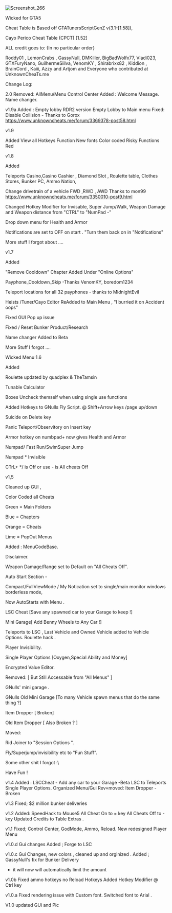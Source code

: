 
![Screenshot_266](https://user-images.githubusercontent.com/62859332/152633293-b09e27fc-a445-433f-b882-e2d5dea564ab.png)


Wicked for GTA5

Cheat Table is Based off GTATunersScriptGenZ v(3.1-[1.58]), 

Cayo Perico Cheat Table (CPCT) [1.52]

ALL credit goes to: {In no particular order}

Roddy01 , LemonCrabs , GassyNull, DMKiller, BigBadWolfx77, Vladi023, GTXFuryNano, GuilhermeSiilva, VenomKY , Shirabrixx82 , Kiddion , 
BrainCord , Kaiii, Azzy and Artjom
and Everyone who contributed at UnknownCheaTs.me



Change Log:





2.0
Removed:
AllMenu/Menu
Control Center
Added :
Welcome Message. 
Name changer.



v1.9a
Added :
Empty lobby RDR2 version
Empty Lobby to Main menu
Fixed:
Disable Collision - Thanks to Gorox https://www.unknowncheats.me/forum/3369378-post58.html







v1.9

Added
View all Hotkeys Function
New fonts 
Color coded Risky Functions Red








v1.8


Added 

Teleports
Casino,Casino Cashier , Diamond Slot , Roulette table,  Clothes Stores, Bunker PC, Ammo Nation,

Change drivetrain of a vehicle FWD ,RWD , AWD Thanks to mon99 https://www.unknowncheats.me/forum/3350010-post9.html

Changed Hotkey Modifier for Invisable, Super Jump/Walk, Weapon Damage and Weapon distance from "CTRL" to "NumPad -"

Drop down menu for Health and Armor

Notifications are set to OFF on start . "Turn them back on in "Notifications"

More stuff I forgot about ....









v1.7

Added 

"Remove Cooldown" Chapter Added Under "Online Options"

Payphone_Cooldown_Skip -Thanks VenomKY, boredom1234

Teleport locations for all 32 payphones - thanks to MidnightEvil

Heists /Tuner/Cayo Editor ReAdded to Main Menu , "I burried it on Accident oops"

Fixed GUI Pop up issue

Fixed / Reset Bunker Product/Research 

Name changer Added to Beta

 More Stuff I forgot ....







Wicked Menu 1.6
 
 Added 
 
 Roulette updated by quadplex & TheTamsin
 
 Tunable Calculator
 
 Boxes Uncheck themself when using single use functions
 
 Added Hotkeys to GNulls Fly Script. @ Shift+Arrow keys /page up/down
 
 Suicide on Delete key 
 
 Panic Teleport/Observitory on Insert key
 
 Armor hotkey on numbpad+ now gives Health and Armor
 
 Numpad/ Fast Run/SwimSuper Jump
 
 Numpad * Invisible
 
 CTrL+ */ is Off or use - is All cheats Off











v1,5 

Cleaned up GUI , 

Color Coded all Cheats 

Green = Main Folders

Blue = Chapters

Orange = Cheats

Lime = PopOut Menus


Added :
MenuCodeBase.

Disclaimer.

Weapon Damage/Range set to Default on "All Cheats Off".

Auto Start Section - 

Compact/FullViewMode / My Notication set to single/main monitor windows borderless mode,

Now AutoStarts with Menu .

LSC Cheat [Save any spawned car to your Garage to keep !]

Mini Garage[ Add Benny Wheels to Any Car !]

Teleports to LSC , Last Vehicle and Owned Vehicle added to Vehicle Options.
Roulette hack .

Player Invisibility.

Single Player Options [Oxygen,Special Ability and Money]

Encrypted Value Editor.

Removed: [ But Still Accessable from "All Menus" ] 

GNulls' mini garage .

GNulls Old Mini Garage [To many Vehicle spawn menus that do the same thing ?]

Item Dropper [ Broken]

Old Item Dropper [ Also Broken ? ]

Moved:

Rid Joiner to "Session Options ".

Fly/Superjump/invisibility etc to "Fun Stuff".

Some other shit I forgot :\

Have Fun !




v1.4
Added :
LSCCheat - Add any car to your Garage -Beta
LSC to Teleports
Single Player Options.
Organized Menu/Gui
Rev=moved:
Item Dropper - Broken




v1.3
Fixed;
$2 million bunker deliveries 






v1.2
Added:
SpeedHack to Mouse5
All Cheat On to = key
All Cheats Off to - key
Updated Credits to Table Extras .

v1.1
Fixed; 
Control Center, 
GodMode,
Ammo,
Reload.
New redesigned Player Menu



v1.0.d
Gui changes
Added ;
Forge to LSC



v1.0.c
Gui Changes, new colors , cleaned up and orginized .
Added ;
GassyNull's fix for Bunker Delivery
* it will now will automatically limit the amount





v1.0b
Fixed 
ammo hotkeys
no Reload Hotkeys
Added Hotkey Modifier @ Ctrl key





v1.0.a
Fixed rendering issue with Custom font. Switched font to Arial .


V1.0 updated GUi and Pic   

